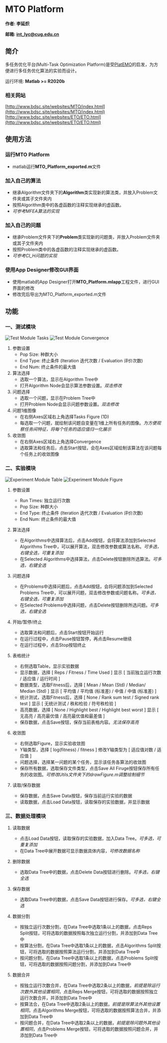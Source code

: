 # MTO Platform

**作者: 李延炽**

**邮箱: int_lyc@cug.edu.cn**

## 简介

多任务优化平台(Multi-Task Optimization Platform)是受[PlatEMO](https://github.com/BIMK/PlatEMO)的启发，为方便进行多任务优化算法的实验而设计。

运行环境: **Matlab >= R2020b**

### 相关网站
[http://www.bdsc.site/websites/MTO/index.html](http://www.bdsc.site/websites/MTO/index.html)
[http://www.bdsc.site/websites/ETO/ETO.html](http://www.bdsc.site/websites/ETO/ETO.html)

## 使用方法

### 运行MTO Platform

- matlab运行**MTO_Platform_exported.m**文件

### 加入自己的算法

- 继承Algorithm文件夹下的**Algorithm**类实现新的算法类，并放入Problem文件夹或其子文件夹内
- 按照Algorithm类中的各虚函数的注释实现继承的虚函数。
- *可参考MFEA算法的实现*

### 加入自己的问题

- 继承Problem文件夹下的**Problem**类实现新的问题类，并放入Problem文件夹或其子文件夹内
- 按照Problem类中的各虚函数的注释实现继承的虚函数。
- *可参考CI_H问题的实现*

### 使用App Designer修改GUI界面

- 使用matlab的App Designer打开**MTO_Platform.mlapp**工程文件，进行GUI界面的修改
- 修改完后导出为MTO_Platform_exported.m文件


## 功能

### 一、测试模块

![Test Module Tasks](./Readme_Figure/MTO-Platform%20Test%20Module.png)
![Test Module Convergence](./Readme_Figure/MTO-Platform%20Test%20Module%202.png)

1. 参数设置
    - Pop Size: 种群大小
    - End Type: 终止条件 (Iteration 迭代次数 / Evaluation 评价次数)
    - End Num: 终止条件的最大值
2. 算法选择
    - 选取一个算法，显示在Algorithm Tree中
    - 打开Algorithm Node会显示算法参数设置。*双击修改*
3. 问题选择
    - 选取一个问题，显示在Problem Tree中
    - 打开Problem Node会显示问题参数设置。*双击修改*
4. 问题1维图像
    - 在右侧Axes区域右上角选择Tasks Figure (1D)
    - 每选取一个问题，就绘制该问题自变量在1维上所有任务的图像。*为方便观察任务间特征，将每个任务的适应值归一化展示*
5. 收敛图
    - 在右侧Axes区域右上角选择Convergence
    - 选取算法和任务后，点击Start按钮，会在Axes区域绘制该算法在该问题每个任务上的收敛图像

### 二、实验模块

![Experiment Module Table](./Readme_Figure/MTO-Platform%20Experiment%20Module.png)
![Experiment Module Figure](./Readme_Figure/MTO-Platform%20Experiment%20Module%202.png)

1. 参数设置
    - Run Times: 独立运行次数
    - Pop Size: 种群大小
    - End Type: 终止条件 (Iteration 迭代次数 / Evaluation 评价次数)
    - End Num: 终止条件的最大值 

2. 算法选择
    - 在Algorithms中选择算法后，点击Add按钮，会将算法添加到Selected Algorithms Tree中，可以展开算法，双击修改参数或算法名称。*可多选，右键全选，可重复添加*
    - 在Selected Algorithms中选择算法，点击Delete按钮删除所选算法。*可多选，右键全选*

3. 问题选择
    - 在Problems中选择问题后，点击Add按钮，会将问题添加到Selected Problems Tree中，可以展开问题，双击修改参数或问题名称。*可多选，右键全选，可重复添加*
    - 在Selected Problems中选择问题，点击Delete按钮删除所选问题。*可多选，右键全选* 

4. 开始/暂停/终止
    - 选取算法和问题后，点击Start按钮开始运行
    - 在运行过程中，点击Pause按钮暂停，再点击Resume继续
    - 在运行过程中，点击Stop按钮终止
  
5. 表格统计
    - 右侧选取Table，显示实验数据
    - 显示数据，选择 [ Reps / Fitness / Time Used ] 显示 [ 当前独立运行次数 / 适应值 / 运行时间 ]
    - 数据类型，选取Fitness后，选择 [ Mean / Mean (Std) / Median/ Median (Std) ] 显示 [ 平均值 / 平均值 (标准差) / 中值 / 中值 (标准差) ]
    - 统计测试，选取Fitness后，选择 [ None / Rank sum test / Signed rank test ] 显示 [ 无统计测试 / 秩和检验 / 符号秩检验 ]
    - 高亮数据，选择 [ None / Highlight best / Highlight best worst ] 显示 [ 无高亮 / 高亮最优值 / 高亮最优值和最差值 ]
    - 保存数据，点击Save按钮，保存当前表格内容。*无法保存高亮*

6. 收敛图
    - 右侧选取Figure，显示实验收敛图
    - Y轴类型，选择 [ log(fitness) / fitness ] 修改Y轴类型为 [ 适应值对数 / 适应值 ]
    - 问题选择，选择某一问题的某个任务，显示该任务各算法的收敛图
    - 保存所有数据，选取保存文件类型，点击Save All Firuge按钮保存所有任务的收敛图。*可修改Utils文件夹下的drawFigure.m调整绘制细节*

7. 读取/保存数据
    - 保存数据，点击Save Data按钮，保存当前运行实验的数据
    - 读取数据，点击Load Data按钮，读取保存的实验数据，并显示数据


### 三、数据处理模块

1. 读取数据
    - 点击Load Data按钮，读取保存的实验数据，加入Data Tree。*可多选，可重复添加*
    - 在Data Tree中展开数据可显示数据具体内容，*可修改数据名称*

2. 删除数据
    - 选取Data Tree中的数据，点击Delete Data按钮进行删除。*可多选，右键全选*

3. 保存数据
    - 选取Data Tree中的数据，点击Save Data按钮进行保存。*可多选，右键全选*

4. 数据分割
    - 按独立运行次数分割，在Data Tree中选取1条以上的数据，点击Reps Split按钮，可将选取的数据按照每次独立运行分割，并添加到Data Tree中
    - 按算法分割，在Data Tree中选取1条以上的数据，点击Algorithms Split按钮，可将选取的数据按照算法运行分割，并添加到Data Tree中
    - 按问题分割，在Data Tree中选取1条以上的数据，点击Problems Split按钮，可将选取的数据按照问题分割，并添加到Data Tree中

5. 数据合并
    - 按独立运行次数合并，在Data Tree中选取2条以上的数据，*前提是除运行次数外其他设置相同*，点击Reps Merge按钮，可将选取的数据按照独立运行次数合并，并添加到Data Tree中
    - 按算法合，在Data Tree中选取2条以上的数据，*前提是除算法外其他设置相同*，点击Algorithms Merge按钮，可将选取的数据按照算法合并，并添加到Data Tree中
    - 按问题合并，在Data Tree中选取2条以上的数据，*前提是除问题外其他设置相同*，点击Problems Merge按钮，可将选取的数据按照问题合并，并添加到Data Tree中

